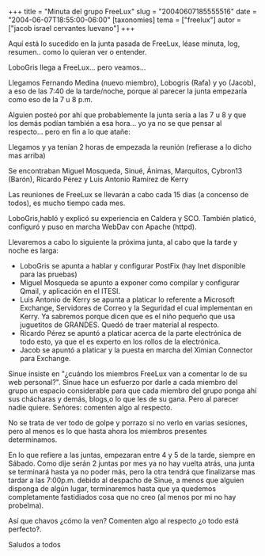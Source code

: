 +++
title = "Minuta del grupo FreeLux"
slug = "20040607185555516"
date = "2004-06-07T18:55:00-06:00"
[taxonomies]
tema = ["freelux"]
autor = ["jacob israel cervantes luevano"]
+++

Aquí está lo sucedido en la junta pasada de FreeLux, léase minuta, log,
resumen.. como lo quieran ver o entender.

LoboGris llega a FreeLux... pero veamos...

Llegamos Fernando Medina (nuevo miembro), Lobogris (Rafa) y yo (Jacob),
a eso de las 7:40 de la tarde/noche, porque al parecer la junta
empezaría como eso de la 7 u 8 p.m.

Alguien posteó por ahí que probablemente la junta sería a las 7 u 8 y
que los demás podían también a esa hora... yo ya no se que pensar al
respecto... pero en fin a lo que atañe:

<!-- more -->
Llegamos y ya tenían 2 horas de empezada la reunión (refierase a lo
dicho mas arriba)

Se encontraban Miguel Mosqueda, Sinué, Ánimas, Marquitos, Cybron13
(Barón), Ricardo Pérez y Luis Antonio Ramírez de Kerry

Las reuniones de FreeLux se llevarán a cabo cada 15 dias (a concenso de
todos), es mucho tiempo cada mes.

LoboGris,habló y explicó su experiencia en Caldera y SCO. También
platicó, configuró y puso en marcha WebDav con Apache (httpd).

Llevaremos a cabo lo siguiente la próxima junta, al cabo que la tarde y
noche es larga:

- LoboGris se apunta a hablar y configurar PostFix (hay Inet
    disponible para las pruebas)
- Miguel Mosqueda se apunto a exponer como compilar y configurar
    Qmail, y aplicación en el ITESI.
- Luis Antonio de Kerry se apunta a platicar lo referente a Microsoft
    Exchange, Servidores de Correo y la Seguridad el cual implementan en
    Kerry. Ya sabremos porque dicen que es el niño pequeño que usa
    juguetitos de GRANDES. Quedó de traer material al respecto.
- Ricardo Pérez se apuntó a platicar acerca de la parte electrónica de
    todo esto, ya que el es experto en los rollos de la electrónica.
- Jacob se apuntó a platicar y la puesta en marcha del Ximian
    Connector para Exchange.

Sinue insiste en "¿cuándo los miembros FreeLux van a comentar lo de su
web personal?". Sinue hace un esfuerzo por darle a cada miembro del
grupo un espacio considerable para que cada miembro del grupo ponga ahí
sus chácharas y demás, blogs,o lo que les de su gana. Pero al parecer
nadie quiere. Señores: comenten algo al respecto.

No se trata de ver todo de golpe y porrazo si no verlo en varias
sesiones, pero al menos es lo que hasta ahora los miembros presentes
determinamos.

En lo que refiere a las juntas, empezaran entre 4 y 5 de la tarde,
siempre en Sábado. Como dije serán 2 juntas por mes ya no hay vuelta
atrás, una junta se terminará hasta ya no poder más, pero la otra tendrá
que finalizarse mas tardar a las 7:00p.m. debido al despacho de Sinue, a
menos que alguien disponga de algún lugar, terminaremos hasta que ya
quedemos completamente fastidiados cosa que no creo (al menos por mi no
hay probelma).

Así que chavos ¿cómo la ven? Comenten algo al respecto ¿o todo está
perfecto?.

Saludos a todos
